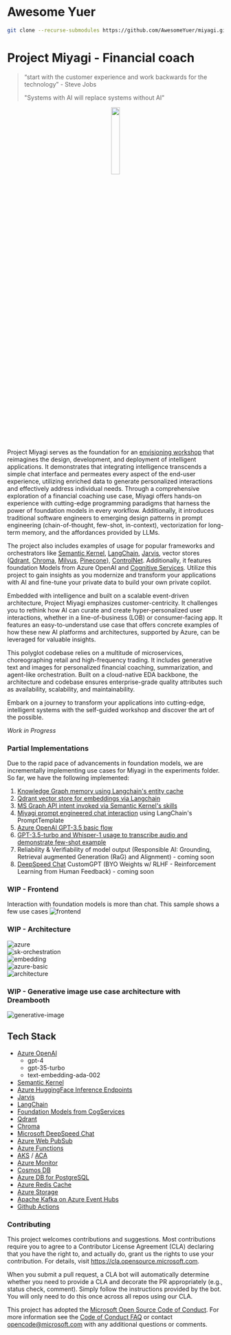 # Awesome Yuer

```sh
git clone --recurse-submodules https://github.com/AwesomeYuer/miyagi.git
``` 

# Project Miyagi - Financial coach

>  “start with the customer experience and work backwards for the technology” - Steve Jobs
>
>  "Systems with AI will replace systems without AI"

<p align="center"><img src="ancillary/images/1.png" width=20% height=20% /></p>


Project Miyagi serves as the foundation for an [envisioning workshop](https://github.com/Azure-Samples/intelligent-app-workshop) that reimagines the design, development, and deployment of intelligent applications. It demonstrates that integrating intelligence transcends a simple chat interface and permeates every aspect of the end-user experience, utilizing enriched data to generate personalized interactions and effectively address individual needs. Through a comprehensive exploration of a financial coaching use case, Miyagi offers hands-on experience with cutting-edge programming paradigms that harness the power of foundation models in every workflow. Additionally, it introduces traditional software engineers to emerging design patterns in prompt engineering (chain-of-thought, few-shot, in-context), vectorization for long-term memory, and the affordances provided by LLMs.

The project also includes examples of usage for popular frameworks and orchestrators like [Semantic Kernel](https://github.com/microsoft/semantic-kernel), [LangChain](https://github.com/hwchase17/langchain#readme), [Jarvis](https://github.com/microsoft/JARVIS), vector stores ([Qdrant](https://qdrant.tech/), [Chroma](https://www.trychroma.com/), [Milvus](https://milvus.io/docs), [Pinecone](https://www.pinecone.io/)), [ControlNet](https://github.com/lllyasviel/ControlNet). Additionally, it features foundation Models from Azure OpenAI and [Cognitive Services](https://azure.microsoft.com/en-us/blog/announcing-a-renaissance-in-computer-vision-ai-with-microsofts-florence-foundation-model). Utilize this project to gain insights as you modernize and transform your applications with AI and fine-tune your private data to build your own private copilot.

Embedded with intelligence and built on a scalable event-driven architecture, Project Miyagi emphasizes customer-centricity. It challenges you to rethink how AI can curate and create hyper-personalized user interactions, whether in a line-of-business (LOB) or consumer-facing app. It features an easy-to-understand use case that offers concrete examples of how these new AI platforms and architectures, supported by Azure, can be leveraged for valuable insights.

This polyglot codebase relies on a multitude of microservices, choreographing retail and high-frequency trading. It includes generative text and images for personalized financial coaching, summarization, and agent-like orchestration. Built on a cloud-native EDA backbone, the architecture and codebase ensures enterprise-grade quality attributes such as availability, scalability, and maintainability.

Embark on a journey to transform your applications into cutting-edge, intelligent systems with the self-guided workshop and discover the art of the possible.

*Work in Progress*

### Partial Implementations

Due to the rapid pace of advancements in foundation models, we are incrementally implementing use cases for Miyagi in the experiments folder. So far, we have the following implemented:

1. [Knowledge Graph memory using Langchain's entity cache](./ancillary/experiments/langchain/Memory_Usecases.ipynb)
2. [Qdrant vector store for embeddings via Langchain](./ancillary/experiments/langchain/qdrant_miyagi_example)
3. [MS Graph API intent invoked via Semantic Kernel's skills](./ancillary/experiments/semantic-kernel/ms-graph-chain)
4. [Miyagi prompt engineered chat interaction](./ancillary/experiments/langchain/chat) using LangChain's PromptTemplate 
5. [Azure OpenAI GPT-3.5 basic flow](./ancillary/experiments/az-openai)
6. [GPT-3.5-turbo and Whisper-1 usage to transcribe audio and demonstrate few-shot example](./ancillary/experiments/gpt-3.5-turbo)
7. Reliability & Verifiability of model output (Responsible AI: Grounding, Retrieval augmented Generation (RaG) and Alignment) - coming soon
8. [DeepSpeed Chat](https://github.com/microsoft/DeepSpeedExamples/tree/master/applications/DeepSpeed-Chat) CustomGPT (BYO Weights w/ RLHF - Reinforcement Learning from Human Feedback) - coming soon

### WIP - Frontend
Interaction with foundation models is more than chat. This sample shows a few use cases 
![frontend](./ancillary/images/wip-ui.png)

### WIP - Architecture
![azure](./ancillary/images/wip-azure.png)
\
![sk-orchestration](./ancillary/images/sk-memory-orchestration.png)
\
![embedding](./ancillary/images/embeddings.png)
\
![azure-basic](./ancillary/images/basic-arch.png)
\
![architecture](./ancillary/images/wip-architecture.png)



### WIP - Generative image use case architecture with Dreambooth

![generative-image](./ancillary/images/wip-dreambooth.png)

## Tech Stack

<TODO>

- [Azure OpenAI](https://learn.microsoft.com/en-us/azure/cognitive-services/openai/concepts/models)
  - gpt-4
  - gpt-35-turbo
  - text-embedding-ada-002
- [Semantic Kernel](https://github.com/microsoft/semantic-kernel)
- [Azure HuggingFace Inference Endpoints](https://azure.microsoft.com/en-us/solutions/hugging-face-on-azure)
- [Jarvis](https://github.com/microsoft/JARVIS)
- [LangChain](https://github.com/hwchase17/langchain#readme)
- [Foundation Models from CogServices](https://azure.microsoft.com/en-us/blog/announcing-a-renaissance-in-computer-vision-ai-with-microsofts-florence-foundation-model/)
- [Qdrant](https://qdrant.tech/solutions/)
- [Chroma](https://www.trychroma.com/)
- [Microsoft DeepSpeed Chat](https://github.com/microsoft/DeepSpeedExamples/tree/master/applications/DeepSpeed-Chat)
- [Azure Web PubSub](https://azure.microsoft.com/en-us/products/web-pubsub)
- [Azure Functions](https://azure.microsoft.com/en-ca/products/functions/)
- [AKS](https://azure.microsoft.com/en-us/products/kubernetes-service) / [ACA](https://azure.microsoft.com/en-us/products/container-apps)
- [Azure Monitor](https://learn.microsoft.com/en-us/azure/azure-monitor/)
- [Cosmos DB](https://azure.microsoft.com/en-us/products/cosmos-db/)
- [Azure DB for PostgreSQL](https://azure.microsoft.com/en-us/products/postgresql)
- [Azure Redis Cache](https://azure.microsoft.com/en-us/products/cache)
- [Azure Storage](https://learn.microsoft.com/en-us/azure/storage/common/storage-introduction)
- [Apache Kafka on Azure Event Hubs](https://learn.microsoft.com/en-us/azure/event-hubs/azure-event-hubs-kafka-overview)
- [Github Actions](https://docs.github.com/en/actions)

### Contributing

This project welcomes contributions and suggestions.  Most contributions require you to agree to a
Contributor License Agreement (CLA) declaring that you have the right to, and actually do, grant us
the rights to use your contribution. For details, visit https://cla.opensource.microsoft.com.

When you submit a pull request, a CLA bot will automatically determine whether you need to provide
a CLA and decorate the PR appropriately (e.g., status check, comment). Simply follow the instructions
provided by the bot. You will only need to do this once across all repos using our CLA.

This project has adopted the [Microsoft Open Source Code of Conduct](https://opensource.microsoft.com/codeofconduct/).
For more information see the [Code of Conduct FAQ](https://opensource.microsoft.com/codeofconduct/faq/) or
contact [opencode@microsoft.com](mailto:opencode@microsoft.com) with any additional questions or comments.

